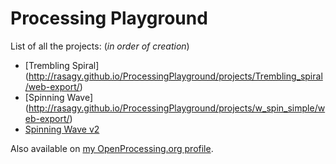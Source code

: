 Processing Playground
=====================

List of all the projects: (_in order of creation_)
* [Trembling Spiral] (http://rasagy.github.io/ProcessingPlayground/projects/Trembling_spiral/web-export/)
* [Spinning Wave] (http://rasagy.github.io/ProcessingPlayground/projects/w_spin_simple/web-export/)
* [Spinning Wave v2](http://rasagy.github.io/ProcessingPlayground/projects/w_spin_large/web-export/)

Also available on [my OpenProcessing.org profile](http://www.openprocessing.org/user/15533).
